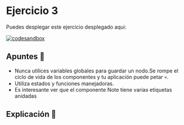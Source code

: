 # Ejercicio 3
Puedes desplegar este ejercicio desplegado aqui:

[![codesandbox](https://codesandbox.io/static/img/play-codesandbox.svg)](https://codesandbox.io/p/github/HugoLebredo/react_tutorial_2/ejercicio3)

## Apuntes 📓
- Nunca utilices variables globales para guardar un nodo.Se rompe el ciclo de vida de los componentes y tu aplicación puede petar 💀.
- Utiliza estados y funciones manejadoras.
- Es interesante ver que el componente Note tiene varias etiquetas anidadas

## Explicación 📓